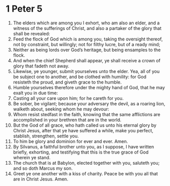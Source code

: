 ﻿# 1 Peter  5
1. The elders which are among you I exhort, who am also an elder, and a witness of the sufferings of Christ, and also a partaker of the glory that shall be revealed: 
2. Feed the flock of God which is among you, taking the oversight thereof, not by constraint, but willingly; not for filthy lucre, but of a ready mind; 
3. Neither as being lords over God’s heritage, but being ensamples to the flock. 
4. And when the chief Shepherd shall appear, ye shall receive a crown of glory that fadeth not away. 
5. Likewise, ye younger, submit yourselves unto the elder. Yea, all of you be subject one to another, and be clothed with humility: for God resisteth the proud, and giveth grace to the humble. 
6. Humble yourselves therefore under the mighty hand of God, that he may exalt you in due time: 
7. Casting all your care upon him; for he careth for you. 
8. Be sober, be vigilant; because your adversary the devil, as a roaring lion, walketh about, seeking whom he may devour: 
9. Whom resist stedfast in the faith, knowing that the same afflictions are accomplished in your brethren that are in the world. 
10. But the God of all grace, who hath called us unto his eternal glory by Christ Jesus, after that ye have suffered a while, make you perfect, stablish, strengthen, settle you. 
11. To him be glory and dominion for ever and ever. Amen. 
12. By Silvanus, a faithful brother unto you, as I suppose, I have written briefly, exhorting, and testifying that this is the true grace of God wherein ye stand. 
13. The church that is at Babylon, elected together with you, saluteth you; and so doth Marcus my son. 
14. Greet ye one another with a kiss of charity. Peace be with you all that are in Christ Jesus. Amen. 

